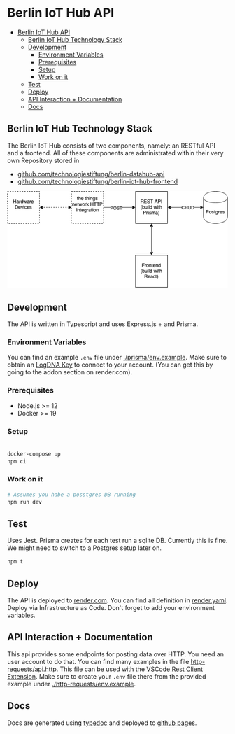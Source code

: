 # Berlin IoT Hub API

<!-- @import "[TOC]" {cmd="toc" depthFrom=2 depthTo=6 orderedList=false} -->

<!-- code_chunk_output -->

- [Berlin IoT Hub API](#berlin-iot-hub-api)
  - [Berlin IoT Hub Technology Stack](#berlin-iot-hub-technology-stack)
  - [Development](#development)
    - [Environment Variables](#environment-variables)
    - [Prerequisites](#prerequisites)
    - [Setup](#setup)
    - [Work on it](#work-on-it)
  - [Test](#test)
  - [Deploy](#deploy)
  - [API Interaction + Documentation](#api-interaction--documentation)
  - [Docs](#docs)

<!-- /code_chunk_output -->

## Berlin IoT Hub Technology Stack

The Berlin IoT Hub consists of two components, namely: an RESTful API and a frontend. All of these components are administrated within their very own Repository stored in

- [github.com/technologiestiftung/berlin-datahub-api](https://github.com/technologiestiftung/berlin-datahub-api)
- [github.com/technologiestiftung/berlin-iot-hub-frontend](https://github.com/technologiestiftung/berlin-iot-hub-frontend)


![Technology Stack](images/berlin-IoT-hub-diagram.png)

## Development

The API is written in Typescript and uses Express.js + and Prisma. 

### Environment Variables

You can find an example `.env` file under [./prisma/env.example](./prisma/env.example). Make sure to obtain an [LogDNA Key](https://logdna.com/) to connect to your account. (You can get this by going to the addon section on render.com). 

### Prerequisites

- Node.js >= 12
- Docker >= 19
  
### Setup

```bash

docker-compose up
npm ci
```

### Work on it

```bash
# Assumes you habe a posstgres DB running
npm run dev
```


## Test

Uses Jest. Prisma creates for each test run a sqlite DB. Currently this is fine. We might need to switch to a Postgres setup later on.

```bash
npm t
```


## Deploy

The API is deployed to [render.com](https://render.com). You can find all definition in [render.yaml](render.yaml). Deploy via Infrastructure as Code. Don't forget to add your environment variables.

## API Interaction + Documentation


This api provides some endpoints for posting data over HTTP. You need an user account to do that. You can find many examples in the file [http-requests/api.http](http-requests/api.http). This file can be used with the [VSCode Rest Client Extension](https://github.com/Huachao/vscode-restclient). Make sure to create your `.env` file there from the provided example under [./http-requests/env.example](./http-requests/env.example).




## Docs

Docs are generated using [typedoc](http://typedoc.org/) and deployed to [github pages](https://technologiestiftung.github.io/berlin-datahub-api/).  
